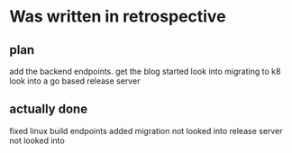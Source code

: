 # Was written in retrospective

## plan

add the backend endpoints.
get the blog started
look into migrating to k8
look into a go based release server

## actually done

fixed linux build
endpoints added
migration not looked into
release server not looked into
